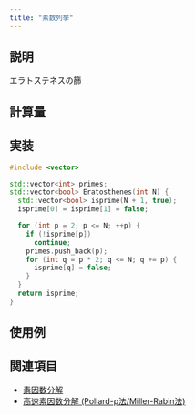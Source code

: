 ```yaml
---
title: "素数列挙"
---
```


## 説明

エラトステネスの篩

## 計算量


## 実装

```cpp
#include <vector>

std::vector<int> primes;
std::vector<bool> Eratosthenes(int N) {
  std::vector<bool> isprime(N + 1, true);
  isprime[0] = isprime[1] = false;

  for (int p = 2; p <= N; ++p) {
    if (!isprime[p])
      continue;
    primes.push_back(p);
    for (int q = p * 2; q <= N; q += p) {
      isprime[q] = false;
    }
  }
  return isprime;
}
```

## 使用例


## 関連項目
- [素因数分解](Factorize.md)
- [高速素因数分解 (Pollard-ρ法/Miller-Rabin法)](FastFactorize.md)